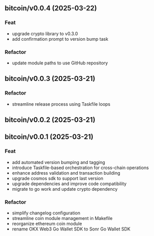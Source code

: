 ## bitcoin/v0.0.4 (2025-03-22)

### Feat

- upgrade crypto library to v0.3.0
- add confirmation prompt to version bump task

### Refactor

- update module paths to use GitHub repository

## bitcoin/v0.0.3 (2025-03-21)

### Refactor

- streamline release process using Taskfile loops

## bitcoin/v0.0.2 (2025-03-21)

## bitcoin/v0.0.1 (2025-03-21)

### Feat

- add automated version bumping and tagging
- introduce Taskfile-based orchestration for cross-chain operations
- enhance address validation and transaction building
- upgrade cosmos sdk to support last version
- upgrade dependencies and improve code compatibility
- migrate to go work and update crypto dependency

### Refactor

- simplify changelog configuration
- streamline coin module management in Makefile
- reorganize ethereum coin module
- rename OKX Web3 Go Wallet SDK to Sonr Go Wallet SDK
